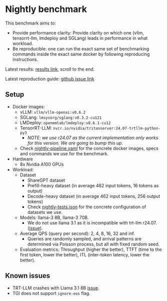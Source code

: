 
# Nightly benchmark

This benchmark aims to:

- Provide performance clarity: Provide clarity on which one (vllm, tensorrt-llm, lmdeploy and SGLang) leads in performance in what workload.
- Be reproducible: one can run the exact same set of benchmarking commands inside the exact same docker by following reproducing instructions.

Latest results: [results link](https://blog.vllm.ai/2024/09/05/perf-update.html), scroll to the end.

Latest reproduction guide: [github issue link](https://github.com/vllm-project/vllm/issues/8176)

## Setup

- Docker images:
    - vLLM: `vllm/vllm-openai:v0.6.2`
    - SGLang: `lmsysorg/sglang:v0.3.2-cu121`
    - LMDeploy: `openmmlab/lmdeploy:v0.6.1-cu12`
    - TensorRT-LLM: `nvcr.io/nvidia/tritonserver:24.07-trtllm-python-py3`
        - *NOTE: we use r24.07 as the current implementation only works for this version. We are going to bump this up.*
    - Check [nightly-pipeline.yaml](nightly-pipeline.yaml) for the concrete docker images, specs and commands we use for the benchmark.
- Hardware
    - 8x Nvidia A100 GPUs
- Workload:
    - Dataset
        - ShareGPT dataset
        - Prefill-heavy dataset (in average 462 input tokens, 16 tokens as output)
        - Decode-heavy dataset (in average 462 input tokens, 256 output tokens)
        - Check [nightly-tests.json](tests/nightly-tests.json) for the concrete configuration of datasets we use.
    - Models: llama-3 8B, llama-3 70B.
        - We do not use llama 3.1 as it is incompatible with trt-llm r24.07. ([issue](https://github.com/NVIDIA/TensorRT-LLM/issues/2105)).
    - Average QPS (query per second): 2, 4, 8, 16, 32 and inf.
        - Queries are randomly sampled, and arrival patterns are determined via Poisson process, but all with fixed random seed.
    - Evaluation metrics: Throughput (higher the better), TTFT (time to the first token, lower the better), ITL (inter-token latency, lower the better).

## Known issues

- TRT-LLM crashes with Llama 3.1 8B [issue](https://github.com/NVIDIA/TensorRT-LLM/issues/2105).
- TGI does not support `ignore-eos` flag.
